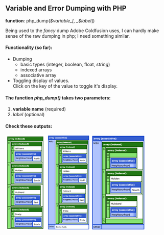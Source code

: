 ## Variable and Error Dumping with PHP

**function**: php_dump(_$variable_[, _$label_])

Being used to the _fancy_ dump Adobe Coldfusion uses, I can hardly make sense of the raw dumping in php; I need something similar.

#### Functionality (so far):
* Dumping
	* basic types (integer, boolean, float, _string_)
	* indexed arrays 
	* associative array
* Toggling display of values.  
	Click on the key of the value to toggle it's display.


#### The function **_php_dump()_** takes two parameters: 
1. **variable name** (required)
2. _label_ (optional)


#### Check these outputs:  
<img src="assets/img/dump_1.png" height="300px"/><img src="assets/img/dump_2.png" height="300px"/><img src="assets/img/dump_3.png" height="300px"/>